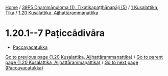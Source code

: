 
[Home](/) / [39P5 Dhammānuloma (1), Tikatikapaṭṭhānapāḷi (5)](../...md) / [1 Kusalattika, Tika](...md) / [1.20 Kusalattika, Ajjhattārammaṇattika](../39P5/1/1.20.md)

# 1.20.1--7 Paṭiccādivāra

* [Paccayacatukka](1.20.1--7/Paccayacatukka.md)

[Go to previous page (1.20 Kusalattika, Ajjhattārammaṇattika)](../39P5/1/1.20.md) / [Go to parent page (1.20 Kusalattika, Ajjhattārammaṇattika)](../39P5/1/1.20.md) / [Go to next page (Paccayacatukka)](1.20.1--7/Paccayacatukka.md)



